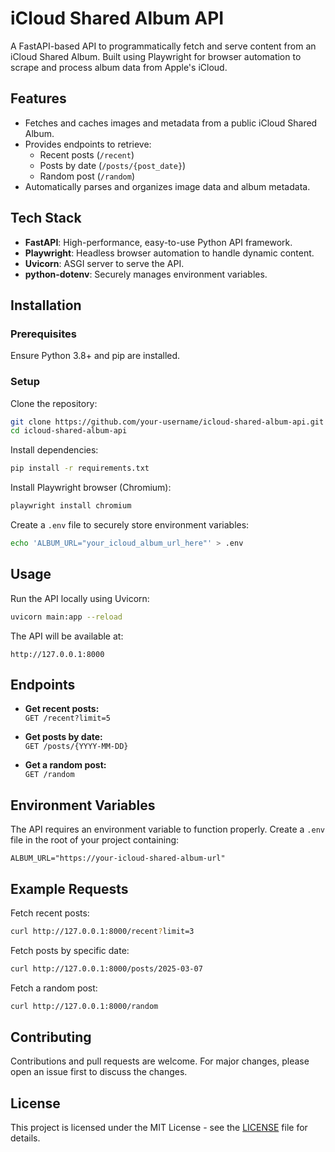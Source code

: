 # iCloud Shared Album API

A FastAPI-based API to programmatically fetch and serve content from an iCloud Shared Album. Built using Playwright for browser automation to scrape and process album data from Apple's iCloud.

## Features

- Fetches and caches images and metadata from a public iCloud Shared Album.
- Provides endpoints to retrieve:
  - Recent posts (`/recent`)
  - Posts by date (`/posts/{post_date}`)
  - Random post (`/random`)
- Automatically parses and organizes image data and album metadata.

## Tech Stack

- **FastAPI**: High-performance, easy-to-use Python API framework.
- **Playwright**: Headless browser automation to handle dynamic content.
- **Uvicorn**: ASGI server to serve the API.
- **python-dotenv**: Securely manages environment variables.

## Installation

### Prerequisites

Ensure Python 3.8+ and pip are installed.

### Setup

Clone the repository:

```sh
git clone https://github.com/your-username/icloud-shared-album-api.git
cd icloud-shared-album-api
```

Install dependencies:

```sh
pip install -r requirements.txt
```

Install Playwright browser (Chromium):

```sh
playwright install chromium
```

Create a `.env` file to securely store environment variables:

```sh
echo 'ALBUM_URL="your_icloud_album_url_here"' > .env
```

## Usage

Run the API locally using Uvicorn:

```sh
uvicorn main:app --reload
```

The API will be available at:

```
http://127.0.0.1:8000
```

## Endpoints

- **Get recent posts:**  
`GET /recent?limit=5`

- **Get posts by date:**  
`GET /posts/{YYYY-MM-DD}`

- **Get a random post:**  
`GET /random`

## Environment Variables

The API requires an environment variable to function properly. Create a `.env` file in the root of your project containing:

```env
ALBUM_URL="https://your-icloud-shared-album-url"
```

## Example Requests

Fetch recent posts:
```sh
curl http://127.0.0.1:8000/recent?limit=3
```

Fetch posts by specific date:
```sh
curl http://127.0.0.1:8000/posts/2025-03-07
```

Fetch a random post:
```sh
curl http://127.0.0.1:8000/random
```

## Contributing

Contributions and pull requests are welcome. For major changes, please open an issue first to discuss the changes.

## License

This project is licensed under the MIT License - see the [LICENSE](LICENSE) file for details.
